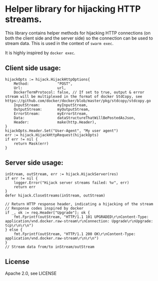 # Helper library for hijacking HTTP streams.

This library contains helper methods for hijacking HTTP connections (on both the client side and the server side) so the connection can be used to stream data. This is used in the context of `swarm exec`. 

It is highly inspired by `docker exec`.

## Client side usage: 

```
hijackOpts := hijack.HijackHttpOptions{
    Method:             "POST",
    Url:                url,
    DockerTermProtocol: false, // If set to true, output & error stream will be multiplexed in the format of docker StdCopy, see https://github.com/docker/docker/blob/master/pkg/stdcopy/stdcopy.go
    InputStream:        myInputStream,
    OutputStream:       myOutputStream,
    ErrorStream:        myErrorStream,
    Data:               dataStructureThatWillBePostedAsJson,
    Header:             make(http.Header),
}
hijackOpts.Header.Set("User-Agent", "My user agent")
err := hijack.HijackHttpRequest(hijackOpts)
if err != nil {
    return Mask(err)
}
```

## Server side usage:

```
inStream, outStream, err := hijack.HijackServer(res)
if err != nil {
    logger.Error("Hijack server streams failed: %v", err)
    return err
}
defer hijack.CloseStreams(inStream, outStream)

// Return HTTP response header, indicating a hijacking of the stream
// Response codes inspired by docker
if _, ok := req.Header["Upgrade"]; ok {
    fmt.Fprintf(outStream, "HTTP/1.1 101 UPGRADED\r\nContent-Type: application/vnd.docker.raw-stream\r\nConnection: Upgrade\r\nUpgrade: tcp\r\n\r\n")
} else {
    fmt.Fprintf(outStream, "HTTP/1.1 200 OK\r\nContent-Type: application/vnd.docker.raw-stream\r\n\r\n")
}
// Stream data from/to inStream/outStream
```

## License

Apache 2.0, see LICENSE
